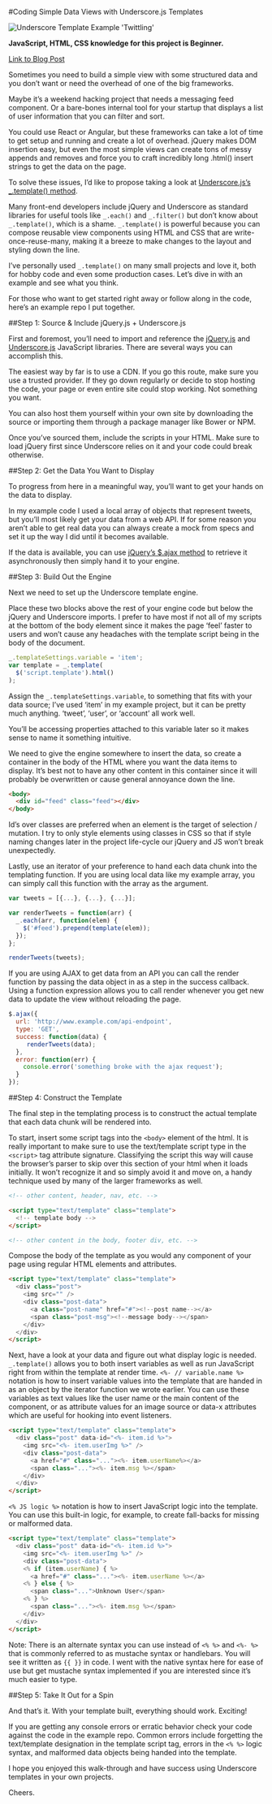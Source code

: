 #Coding Simple Data Views with Underscore.js Templates

![Underscore Template Example 'Twittling'](http://i.imgur.com/NQQ2M2b.png)

**JavaScript, HTML, CSS knowledge for this project is Beginner.**

[Link to Blog Post](https://medium.com/p/c6fa41fba099)

Sometimes you need to build a simple view with some structured data and you don’t want or need the overhead of one of the big frameworks.

Maybe it’s a weekend hacking project that needs a messaging feed component. Or a bare-bones internal tool for your startup that displays a list of user information that you can filter and sort.

You could use React or Angular, but these frameworks can take a lot of time to get setup and running and create a lot of overhead. jQuery makes DOM insertion easy, but even the most simple views can create tons of messy appends and removes and force you to craft incredibly long .html() insert strings to get the data on the page.

To solve these issues, I’d like to propose taking a look at [Underscore.js’s  _.template() method](http://underscorejs.org/#template).

Many front-end developers include jQuery and Underscore as standard libraries for useful tools like `_.each()` and `_.filter()` but don’t know about `_.template()`, which is a shame.
`_.template()` is powerful because you can compose reusable view components using HTML and CSS that are write-once-reuse-many, making it a breeze to make changes to the layout and styling down the line.

I’ve personally used `_.template()` on many small projects and love it, both for hobby code and even some production cases. Let’s dive in with an example and see what you think.

For those who want to get started right away or follow along in the code, here’s an example repo I put together. 

##Step 1: Source & Include jQuery.js + Underscore.js

First and foremost, you’ll need to import and reference the [jQuery.js](http://jquery.com/download/) and [Underscore.js](http://underscorejs.org/) JavaScript libraries. There are several ways you can accomplish this.

The easiest way by far is to use a CDN. If you go this route, make sure you use a trusted provider. If they go down regularly or decide to stop hosting the code, your page or even entire site could stop working. Not something you want.

You can also host them yourself within your own site by downloading the source or importing them through a package manager like Bower or NPM.

Once you’ve sourced them, include the scripts in your HTML. Make sure to load jQuery first since Underscore relies on it and your code could break otherwise.

##Step 2: Get the Data You Want to Display

To progress from here in a meaningful way, you’ll want to get your hands on the data to display.

In my example code I used a local array of objects that represent tweets, but you’ll most likely get your data from a web API. If for some reason you aren’t able to get real data you can always create a mock from specs and set it up the way I did until it becomes available.

If the data is available, you can use [jQuery’s $.ajax method](http://api.jquery.com/jquery.ajax/) to retrieve it asynchronously then simply hand it to your engine.

##Step 3: Build Out the Engine

Next we need to set up the Underscore template engine. 

Place these two blocks above the rest of your engine code but below the jQuery and Underscore imports. I prefer to have most if not all of my scripts at the bottom of the body element since it makes the page ‘feel’ faster to users and won’t cause any headaches with the template script being in the body of the document.

```javascript
_.templateSettings.variable = 'item'; 
var template = _.template(
  $('script.template').html()
);
```

Assign the `_.templateSettings.variable`, to something that fits with your data source; I’ve used ‘item’ in my example project, but it can be pretty much anything. ‘tweet’, ‘user’, or ‘account’ all work well. 

You’ll be accessing properties attached to this variable later so it makes sense to name it something intuitive.

We need to give the engine somewhere to insert the data, so create a container in the body of the HTML where you want the data items to display. It’s best not to have any other content in this container since it will probably be overwritten or cause general annoyance down the line.

```html
<body>
  <div id="feed" class="feed"></div>
</body>
```

Id’s over classes are preferred when an element is the target of selection / mutation. I try to only style elements using classes in CSS so that if style naming changes later in the project life-cycle our jQuery and JS won’t break unexpectedly.

Lastly, use an iterator of your preference to hand each data chunk into the templating function. If you are using local data like my example array, you can simply call this function with the array as the argument.

```javascript
var tweets = [{...}, {...}, {...}];

var renderTweets = function(arr) {
  _.each(arr, function(elem) {
    $('#feed').prepend(template(elem));
  });
};

renderTweets(tweets);
```

If you are using AJAX to get data from an API you can call the render function by passing the data object in as a step in the success callback. Using a function expression allows you to call render whenever you get new data to update the view without reloading the page.

```javascript
$.ajax({
  url: 'http://www.example.com/api-endpoint',
  type: 'GET',
  success: function(data) {
     renderTweets(data);
  },
  error: function(err) {
    console.error('something broke with the ajax request');
  }
});
```

##Step 4: Construct the Template

The final step in the templating process is to construct the actual template that each data chunk will be rendered into.

To start, insert some script tags into the `<body>` element of the html. It is really important to make sure to use the text/template script type in the `<script>` tag attribute signature. Classifying the script this way will cause the browser’s parser to skip over this section of your html when it loads initially. It won’t recognize it and so simply avoid it and move on, a handy technique used by many of the larger frameworks as well.

```html
<!-- other content, header, nav, etc. -->

<script type="text/template" class="template">
  <!-- template body -->
</script>

<!-- other content in the body, footer div, etc. -->
```

Compose the body of the template as you would any component of your page using regular HTML elements and attributes.

```html
<script type="text/template" class="template">
  <div class="post">
    <img src="" />
    <div class="post-data">
      <a class="post-name" href="#"><!--post name--></a>
      <span class="post-msg"><!--message body--></span>
    </div>
  </div>
</script>
```

Next, have a look at your data and figure out what display logic is needed. `_.template()` allows you to both insert variables as well as run JavaScript right from within the template at render time.
`<%- // variable.name %>` notation is how to insert variable values into the template that are handed in as an object by the iterator function we wrote earlier. You can use these variables as text values like the user name or the main content of the component, or as attribute values for an image source or data-x attributes which are useful for hooking into event listeners. 

```html
<script type="text/template" class="template">
  <div class="post" data-id="<%- item.id %>">
    <img src="<%- item.userImg %>" />
    <div class="post-data">
      <a href="#" class="..."><%- item.userName%></a>
      <span class="..."><%- item.msg %></span>
    </div>
  </div>
</script>
```

`<% JS logic %>` notation is how to insert JavaScript logic into the template. You can use this built-in logic, for example, to create fall-backs for missing or malformed data.

```html
<script type="text/template" class="template">
  <div class="post" data-id="<%- item.id %>">
    <img src="<%- item.userImg %>" />
    <div class="post-data">
    <% if (item.userName) { %>
      <a href="#" class="..."><%- item.userName %></a>
    <% } else { %>
      <span class="...">Unknown User</span>
    <% } %>
      <span class="..."><%- item.msg %></span>
    </div>
  </div>
</script>
```

Note: There is an alternate syntax you can use instead of `<% %>` and `<%- %>` that is commonly referred to as mustache syntax or handlebars. You will see it written as `{{ }}` in code. I went with the native syntax here for ease of use but get mustache syntax implemented if you are interested since it’s much easier to type.

##Step 5: Take It Out for a Spin

And that’s it. With your template built, everything should work. Exciting!

If you are getting any console errors or erratic behavior check your code against the code in the example repo. Common errors include forgetting the text/template designation in the template script tag, errors in the `<% %>` logic syntax, and malformed data objects being handed into the template.

I hope you enjoyed this walk-through and have success using Underscore templates in your own projects.

Cheers.